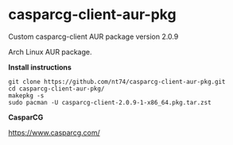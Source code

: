 # casparcg-client-aur-pkg
Custom casparcg-client AUR package version 2.0.9

Arch Linux AUR package.

**Install instructions**
```
git clone https://github.com/nt74/casparcg-client-aur-pkg.git
cd casparcg-client-aur-pkg/
makepkg -s
sudo pacman -U casparcg-client-2.0.9-1-x86_64.pkg.tar.zst
```

**CasparCG**

https://www.casparcg.com/

